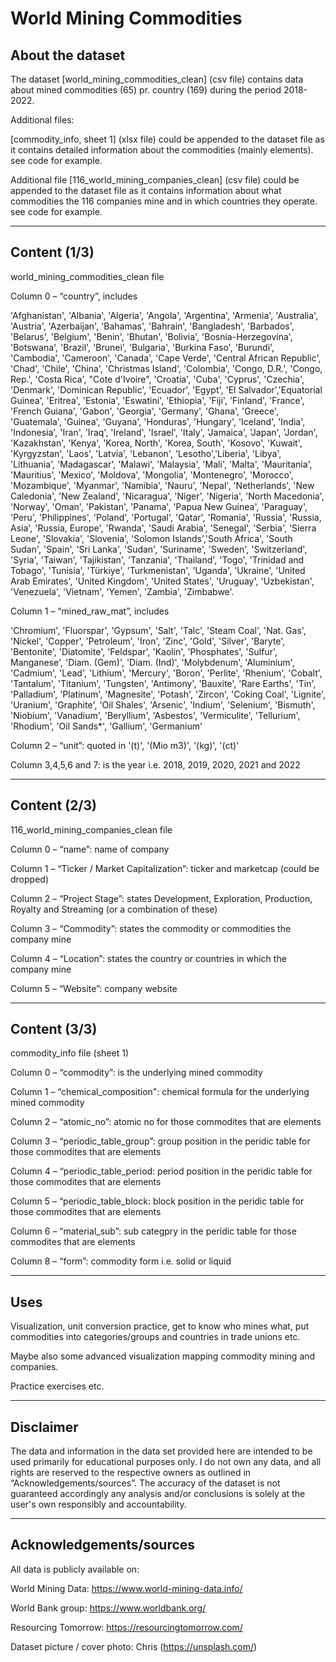 # World Mining Commodities

## About the dataset

The dataset [world_mining_commodities_clean] (csv file) contains data about mined commodities (65) pr. country (169) during the period 2018-2022. 

Additional files:

[commodity_info, sheet 1] (xlsx file) could be appended to the dataset file as it contains detailed information about the commodities (mainly elements). see code for example.

Additional file [116_world_mining_companies_clean] (csv file) could be appended to the dataset file as it contains information about what commodities the 116 companies mine and in which countries they operate. see code for example.


**************************************************************

## Content (1/3)

world_mining_commodities_clean file

Column 0 – “country”, includes

'Afghanistan', 'Albania', 'Algeria', 'Angola', 'Argentina', 'Armenia', 'Australia', 'Austria', 'Azerbaijan', 'Bahamas', 'Bahrain', 'Bangladesh', 'Barbados', 'Belarus', 'Belgium', 'Benin', 'Bhutan', 'Bolivia', 'Bosnia-Herzegovina', 'Botswana', 'Brazil', 'Brunei', 'Bulgaria', 'Burkina Faso', 'Burundi', 'Cambodia', 'Cameroon', 'Canada', 'Cape Verde', 'Central African Republic', 'Chad', 'Chile', 'China', 'Christmas Island', 'Colombia', 'Congo, D.R.', 'Congo, Rep.', 'Costa Rica', "Cote d'Ivoire", 'Croatia', 'Cuba', 'Cyprus', 'Czechia', 'Denmark', 'Dominican Republic', 'Ecuador', 'Egypt', 'El Salvador','Equatorial Guinea', 'Eritrea', 'Estonia', 'Eswatini', 'Ethiopia', 'Fiji', 'Finland', 'France', 'French Guiana', 'Gabon', 'Georgia', 'Germany', 'Ghana', 'Greece', 'Guatemala', 'Guinea', 'Guyana', 'Honduras', 'Hungary', 'Iceland', 'India', 'Indonesia', 'Iran', 'Iraq', 'Ireland', 'Israel', 'Italy', 'Jamaica', 'Japan', 'Jordan', 'Kazakhstan', 'Kenya', 'Korea, North', 'Korea, South', 'Kosovo', 'Kuwait', 'Kyrgyzstan', 'Laos', 'Latvia', 'Lebanon', 'Lesotho','Liberia', 'Libya', 'Lithuania', 'Madagascar', 'Malawi', 'Malaysia', 'Mali', 'Malta', 'Mauritania', 'Mauritius', 'Mexico', 'Moldova', 'Mongolia', 'Montenegro', 'Morocco', 'Mozambique', 'Myanmar', 'Namibia', 'Nauru', 'Nepal', 'Netherlands', 'New Caledonia', 'New Zealand', 'Nicaragua', 'Niger', 'Nigeria', 'North Macedonia', 'Norway', 'Oman', 'Pakistan', 'Panama', 'Papua New Guinea', 'Paraguay', 'Peru', 'Philippines', 'Poland', 'Portugal', 'Qatar', 'Romania', 'Russia', 'Russia, Asia', 'Russia, Europe', 'Rwanda', 'Saudi Arabia', 'Senegal', 'Serbia', 'Sierra Leone', 'Slovakia', 'Slovenia', 'Solomon Islands','South Africa', 'South Sudan', 'Spain', 'Sri Lanka', 'Sudan', 'Suriname', 'Sweden', 'Switzerland', 'Syria', 'Taiwan', 'Tajikistan', 'Tanzania', 'Thailand', 'Togo', 'Trinidad and Tobago', 'Tunisia', 'Türkiye', 'Turkmenistan', 'Uganda', 'Ukraine', 'United Arab Emirates', 'United Kingdom', 'United States', 'Uruguay', 'Uzbekistan', 'Venezuela', 'Vietnam', 'Yemen', 'Zambia', 'Zimbabwe'.

Column 1 – “mined_raw_mat”, includes

'Chromium', 'Fluorspar', 'Gypsum', 'Salt', 'Talc', 'Steam Coal', 'Nat. Gas', 'Nickel', 'Copper', 'Petroleum', 'Iron', 'Zinc', 'Gold', 'Silver', 'Baryte', 'Bentonite', 'Diatomite', 'Feldspar', 'Kaolin', 'Phosphates', 'Sulfur', Manganese', 'Diam. (Gem)', 'Diam. (Ind)', 'Molybdenum', 'Aluminium', 'Cadmium', 'Lead', 'Lithium', 'Mercury', 'Boron', 'Perlite', 'Rhenium', 'Cobalt', 'Tantalum', 'Titanium', 'Tungsten', 'Antimony', 'Bauxite', 'Rare Earths', 'Tin', 'Palladium', 'Platinum', 'Magnesite', 'Potash', 'Zircon', 'Coking Coal', 'Lignite', 'Uranium',  'Graphite', 'Oil Shales', 'Arsenic', 'Indium', 'Selenium',  'Bismuth', 'Niobium', 'Vanadium', 'Beryllium', 'Asbestos',  'Vermiculite', 'Tellurium', 'Rhodium', 'Oil Sands*', 'Gallium',  'Germanium'

Column 2 – “unit”: quoted in '(t)', '(Mio m3)', '(kg)', '(ct)'

Column 3,4,5,6 and 7: is the year i.e. 2018, 2019, 2020, 2021 and 2022

**************************************************************

## Content (2/3)

116_world_mining_companies_clean file

Column 0 – “name”: name of company

Column 1 – “Ticker / Market Capitalization”: ticker and marketcap (could be dropped)

Column 2 – “Project Stage”: states Development, Exploration, Production, Royalty and Streaming (or a combination of these)

Column 3 – “Commodity”: states the commodity or commodities the company mine

Column 4 – “Location”: states the country or countries in which the company mine

Column 5 – “Website”: company website

**************************************************************

## Content (3/3)

commodity_info file (sheet 1)

Column 0 – “commodity”: is the underlying mined commodity

Column 1 – “chemical_composition": chemical formula for the underlying mined commodity

Column 2 – “atomic_no”: atomic no for those commodites that are elements

Column 3 – “periodic_table_group”: group position in the peridic table for those commodites that are elements

Column 4 – “periodic_table_period: period position in the peridic table for those commodites that are elements

Column 5 – “periodic_table_block: block position in the peridic table for those commodites that are elements

Column 6 – “material_sub”: sub categpry in the peridic table for those commodites that are elements

Column 8 – “form”: commodity form i.e. solid or liquid

**************************************************************

## Uses

Visualization, unit conversion practice, get to know who mines what, put commodities into categories/groups and countries in trade unions etc. 

Maybe also some advanced visualization mapping commodity mining and companies.

Practice exercises etc.

________________________________________

## Disclaimer

The data and information in the data set provided here are intended to be used primarily for educational purposes only. I do not own any data, and all rights are reserved to the respective owners as outlined in “Acknowledgements/sources”. The accuracy of the dataset is not guaranteed accordingly any analysis and/or conclusions is solely at the user's own responsibly and accountability.

________________________________________

## Acknowledgements/sources

All data is publicly available on:

World Mining Data: https://www.world-mining-data.info/ 

World Bank group: https://www.worldbank.org/ 

Resourcing Tomorrow: https://resourcingtomorrow.com/ 

Dataset picture / cover photo: Chris (https://unsplash.com/)
